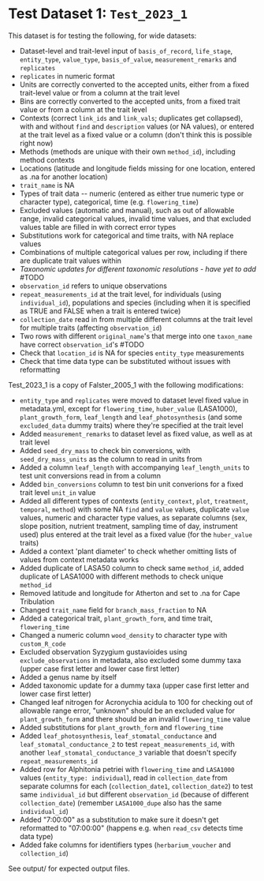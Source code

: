 
# Test Dataset 1: `Test_2023_1`

This dataset is for testing the following, for wide datasets:
- Dataset-level and trait-level input of `basis_of_record`, `life_stage`, `entity_type`, `value_type`, `basis_of_value`, `measurement_remarks` and `replicates`
- `replicates` in numeric format
- Units are correctly converted to the accepted units, either from a fixed trait-level value or from a column at the trait level
- Bins are correctly converted to the accepted units, from a fixed trait value or from a column at the trait level
- Contexts (correct `link_ids` and `link_vals`; duplicates get collapsed), with and without `find` and `description` values (or NA values), or entered at the trait level as a fixed value or a column (don't think this is possible right now)
- Methods (methods are unique with their own `method_id`), including method contexts
- Locations (latitude and longitude fields missing for one location, entered as .na for another location)
- `trait_name` is NA
- Types of trait data -- numeric (entered as either true numeric type or character type), categorical, time (e.g. `flowering_time`)
- Excluded values (automatic and manual), such as out of allowable range, invalid categorical values, invalid time values, and that excluded values table are filled in with correct error types
- Substitutions work for categorical and time traits, with NA replace values
- Combinations of multiple categorical values per row, including if there are duplicate trait values within
- *Taxonomic updates for different taxonomic resolutions - have yet to add* #TODO
- `observation_id` refers to unique observations
- `repeat_measurements_id` at the trait level, for individuals (using `individual_id`), populations and species (including when it is specified as TRUE and FALSE when a trait is entered twice)
- `collection_date` read in from multiple different columns at the trait level for multiple traits (affecting `observation_id`)
- Two rows with different `original_name`'s that merge into one `taxon_name` have correct `observation_id`'s #TODO
- Check that `location_id` is NA for species `entity_type` measurements
- Check that time data type can be substituted without issues with reformatting

Test_2023_1 is a copy of Falster_2005_1 with the following modifications:
- `entity_type` and `replicates` were moved to dataset level fixed value in metadata.yml, except for `flowering_time`, `huber_value` (LASA1000), `plant_growth_form`, `leaf_length` and `leaf_photosynthesis` (and some `excluded_data` dummy traits) where they're specified at the trait level
- Added `measurement_remarks` to dataset level as fixed value, as well as at trait level
- Added `seed_dry_mass` to check bin conversions, with `seed_dry_mass_units` as the column to read in units from
- Added a column `leaf_length` with accompanying `leaf_length_units` to test unit conversions read in from a column
- Added `bin_conversions` column to test bin unit converions for a fixed trait level `unit_in` value
- Added all different types of contexts (`entity_context`, `plot`, `treatment`, `temporal`, `method`) with some NA `find` and `value` values, duplicate `value` values, numeric and character type values, as separate columns (sex, slope position, nutrient treatment, sampling time of day, instrument used) plus entered at the trait level as a fixed value (for the `huber_value` traits)
- Added a context 'plant diameter' to check whether omitting lists of values from context metadata works
- Added duplicate of LASA50 column to check same `method_id`, added duplicate of LASA1000 with different methods to check unique `method_id`
- Removed latitude and longitude for Atherton and set to .na for Cape Tribulation
- Changed `trait_name` field for `branch_mass_fraction` to NA
- Added a categorical trait, `plant_growth_form`, and time trait, `flowering_time`
- Changed a numeric column `wood_density` to character type with `custom_R_code`
- Excluded observation Syzygium gustavioides using `exclude_observations` in metadata, also excluded some dummy taxa (upper case first letter and lower case first letter)
- Added a genus name by itself
- Added taxonomic update for a dummy taxa (upper case first letter and lower case first letter)
- Changed leaf nitrogen for Acronychia acidula to 100 for checking out of allowable range error, "unknown" should be an excluded value for `plant_growth_form` and there should be an invalid `flowering_time` value
- Added substitutions for `plant_growth_form` and `flowering_time`
- Added `leaf_photosynthesis`, `leaf_stomatal_conductance` and `leaf_stomatal_conductance_2` to test `repeat_measurements_id`, with another `leaf_stomatal_conductance_3` variable that doesn't specify `repeat_measurements_id`
- Added row for Alphitonia petriei with `flowering_time` and `LASA1000` values (`entity_type: individual`), read in `collection_date` from separate columns for each (`collection_date1`, `collection_date2`) to test same `individual_id` but different `observation_id` (because of different `collection_date`) (remember `LASA1000_dupe` also has the same `individual_id`)
- Added "7:00:00" as a substitution to make sure it doesn't get reformatted to "07:00:00" (happens e.g. when `read_csv` detects time data type)
- Added fake columns for identifiers types (`herbarium_voucher` and `collection_id`)


See output/ for expected output files.
